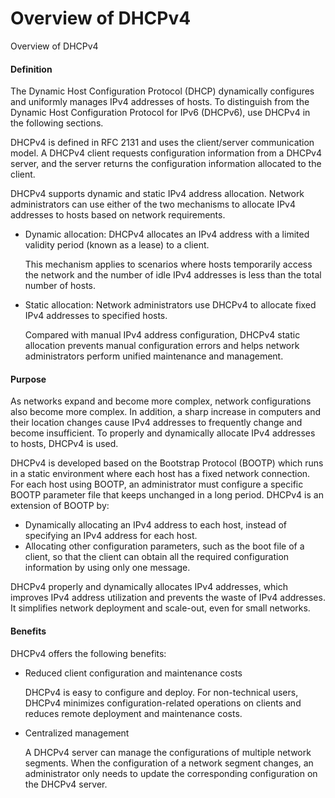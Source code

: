 Overview of DHCPv4
==================

Overview of DHCPv4

#### Definition

The Dynamic Host Configuration Protocol (DHCP) dynamically configures and uniformly manages IPv4 addresses of hosts. To distinguish from the Dynamic Host Configuration Protocol for IPv6 (DHCPv6), use DHCPv4 in the following sections.

DHCPv4 is defined in RFC 2131 and uses the client/server communication model. A DHCPv4 client requests configuration information from a DHCPv4 server, and the server returns the configuration information allocated to the client.

DHCPv4 supports dynamic and static IPv4 address allocation. Network administrators can use either of the two mechanisms to allocate IPv4 addresses to hosts based on network requirements.

* Dynamic allocation: DHCPv4 allocates an IPv4 address with a limited validity period (known as a lease) to a client.
  
  This mechanism applies to scenarios where hosts temporarily access the network and the number of idle IPv4 addresses is less than the total number of hosts.
* Static allocation: Network administrators use DHCPv4 to allocate fixed IPv4 addresses to specified hosts.
  
  Compared with manual IPv4 address configuration, DHCPv4 static allocation prevents manual configuration errors and helps network administrators perform unified maintenance and management.

#### Purpose

As networks expand and become more complex, network configurations also become more complex. In addition, a sharp increase in computers and their location changes cause IPv4 addresses to frequently change and become insufficient. To properly and dynamically allocate IPv4 addresses to hosts, DHCPv4 is used.

DHCPv4 is developed based on the Bootstrap Protocol (BOOTP) which runs in a static environment where each host has a fixed network connection. For each host using BOOTP, an administrator must configure a specific BOOTP parameter file that keeps unchanged in a long period. DHCPv4 is an extension of BOOTP by:

* Dynamically allocating an IPv4 address to each host, instead of specifying an IPv4 address for each host.
* Allocating other configuration parameters, such as the boot file of a client, so that the client can obtain all the required configuration information by using only one message.

DHCPv4 properly and dynamically allocates IPv4 addresses, which improves IPv4 address utilization and prevents the waste of IPv4 addresses. It simplifies network deployment and scale-out, even for small networks.


#### Benefits

DHCPv4 offers the following benefits:

* Reduced client configuration and maintenance costs
  
  DHCPv4 is easy to configure and deploy. For non-technical users, DHCPv4 minimizes configuration-related operations on clients and reduces remote deployment and maintenance costs.
* Centralized management
  
  A DHCPv4 server can manage the configurations of multiple network segments. When the configuration of a network segment changes, an administrator only needs to update the corresponding configuration on the DHCPv4 server.